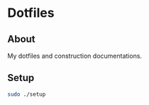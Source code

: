 # Dotfiles

## About

My dotfiles and construction documentations.

## Setup

```bash
sudo ./setup
```
